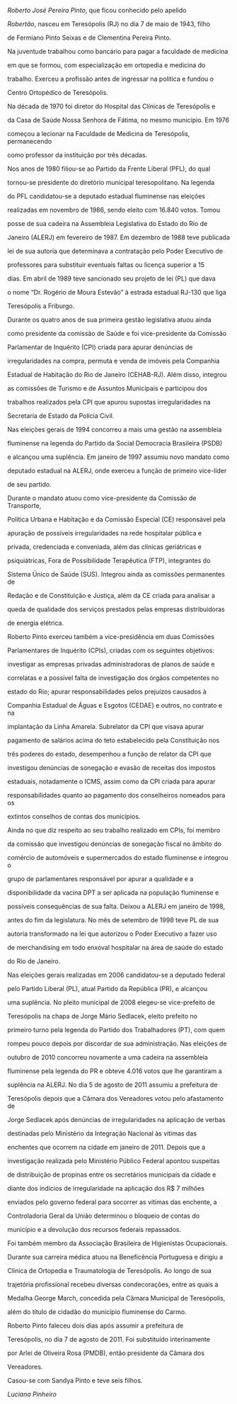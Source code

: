 

*Roberto José Pereira Pinto*, que ficou conhecido pelo apelido

*Robertão*, nasceu em Teresópolis (RJ) no dia 7 de maio de 1943, filho

de Fermiano Pinto Seixas e de Clementina Pereira Pinto.



Na juventude trabalhou como bancário para pagar a faculdade de medicina

em que se formou, com especialização em ortopedia e medicina do

trabalho. Exerceu a profissão antes de ingressar na política e fundou o

Centro Ortopédico de Teresópolis.



Na década de 1970 foi diretor do Hospital das Clínicas de Teresópolis e

da Casa de Saúde Nossa Senhora de Fátima, no mesmo município. Em 1976

começou a lecionar na Faculdade de Medicina de Teresópolis, permanecendo

como professor da instituição por três décadas.



Nos anos de 1980 filiou-se ao Partido da Frente Liberal (PFL), do qual

tornou-se presidente do diretório municipal teresopolitano. Na legenda

do PFL candidatou-se a deputado estadual fluminense nas eleições

realizadas em novembro de 1986, sendo eleito com 16.840 votos. Tomou

posse de sua cadeira na Assembleia Legislativa do Estado do Rio de

Janeiro (ALERJ) em fevereiro de 1987. Em dezembro de 1988 teve publicada

lei de sua autoria que determinava a contratação pelo Poder Executivo de

professores para substituir eventuais faltas ou licença superior a 15

dias. Em abril de 1989 teve sancionado seu projeto de lei (PL) que dava

o nome “Dr. Rogério de Moura Estevão” à estrada estadual RJ-130 que liga

Teresópolis a Friburgo.



Durante os quatro anos de sua primeira gestão legislativa atuou ainda

como presidente da comissão de Saúde e foi vice-presidente da Comissão

Parlamentar de Inquérito (CPI) criada para apurar denúncias de

irregularidades na compra, permuta e venda de imóveis pela Companhia

Estadual de Habitação do Rio de Janeiro (CEHAB-RJ). Além disso, integrou

as comissões de Turismo e de Assuntos Municipais e participou dos

trabalhos realizados pela CPI que apurou supostas irregularidades na

Secretaria de Estado da Polícia Civil.



Nas eleições gerais de 1994 concorreu a mais uma gestão na assembleia

fluminense na legenda do Partido da Social Democracia Brasileira (PSDB)

e alcançou uma suplência. Em janeiro de 1997 assumiu novo mandato como

deputado estadual na ALERJ, onde exerceu a função de primeiro vice-líder

de seu partido.



Durante o mandato atuou como vice-presidente da Comissão de Transporte,

Política Urbana e Habitação e da Comissão Especial (CE) responsável pela

apuração de possíveis irregularidades na rede hospitalar pública e

privada, credenciada e conveniada, além das clínicas geriátricas e

psiquiátricas, Fora de Possibilidade Terapêutica (FTP), integrantes do

Sistema Único de Saúde (SUS). Integrou ainda as comissões permanentes de

Redação e de Constituição e Justiça, além da CE criada para analisar a

queda de qualidade dos serviços prestados pelas empresas distribuidoras

de energia elétrica.



Roberto Pinto exerceu também a vice-presidência em duas Comissões

Parlamentares de Inquérito (CPIs), criadas com os seguintes objetivos:

investigar as empresas privadas administradoras de planos de saúde e

correlatas e a possível falta de investigação dos órgãos competentes no

estado do Rio; apurar responsabilidades pelos prejuízos causados à

Companhia Estadual de Águas e Esgotos (CEDAE) e outros, no contrato e na

implantação da Linha Amarela. Subrelator da CPI que visava apurar

pagamento de salários acima do teto estabelecido pela Constituição nos

três poderes do estado, desempenhou a função de relator da CPI que

investigou denúncias de sonegação e evasão de receitas dos impostos

estaduais, notadamente o ICMS, assim como da CPI criada para apurar

responsabilidades quanto ao pagamento dos conselheiros nomeados para os

extintos conselhos de contas dos municípios.



Ainda no que diz respeito ao seu trabalho realizado em CPIs, foi membro

da comissão que investigou denúncias de sonegação fiscal no âmbito do

comércio de automóveis e supermercados do estado fluminense e integrou o

grupo de parlamentares responsável por apurar a qualidade e a

disponibilidade da vacina DPT a ser aplicada na população fluminense e

possíveis consequências de sua falta. Deixou a ALERJ em janeiro de 1998,

antes do fim da legislatura. No mês de setembro de 1998 teve PL de sua

autoria transformado na lei que autorizou o Poder Executivo a fazer uso

de merchandising em todo enxoval hospitalar na área de saúde do estado

do Rio de Janeiro.



Nas eleições gerais realizadas em 2006 candidatou-se a deputado federal

pelo Partido Liberal (PL), atual Partido da República (PR), e alcançou

uma suplência. No pleito municipal de 2008 elegeu-se vice-prefeito de

Teresópolis na chapa de Jorge Mário Sedlacek, eleito prefeito no

primeiro turno pela legenda do Partido dos Trabalhadores (PT), com quem

rompeu pouco depois por discordar de sua administração. Nas eleições de

outubro de 2010 concorreu novamente a uma cadeira na assembleia

fluminense pela legenda do PR e obteve 4.016 votos que lhe garantiram a

suplência na ALERJ. No dia 5 de agosto de 2011 assumiu a prefeitura de

Teresópolis depois que a Câmara dos Vereadores votou pelo afastamento de

Jorge Sedlacek após denúncias de irregularidades na aplicação de verbas

destinadas pelo Ministério da Integração Nacional às vítimas das

enchentes que ocorrem na cidade em janeiro de 2011. Depois que a

investigação realizada pelo Ministério Público Federal apontou suspeitas

de distribuição de propinas entre os secretários municipais da cidade e

diante dos indícios de irregularidade na aplicação dos R\$ 7 milhões

enviados pelo governo federal para socorrer as vítimas das enchente, a

Controladoria Geral da União determinou o bloqueio de contas do

município e a devolução dos recursos federais repassados.



Foi também membro da Associação Brasileira de Higienistas Ocupacionais.

Durante sua carreira médica atuou na Beneficência Portuguesa e dirigiu a

Clínica de Ortopedia e Traumatologia de Teresópolis. Ao longo de sua

trajetória profissional recebeu diversas condecorações, entre as quais a

Medalha George March, concedida pela Câmara Municipal de Teresópolis,

além do título de cidadão do município fluminense do Carmo.



Roberto Pinto faleceu dois dias após assumir a prefeitura de

Teresópolis, no dia 7 de agosto de 2011. Foi substituído interinamente

por Arlei de Oliveira Rosa (PMDB), então presidente da Câmara dos

Vereadores.



Casou-se com Sandya Pinto e teve seis filhos.



*Luciana Pinheiro*



